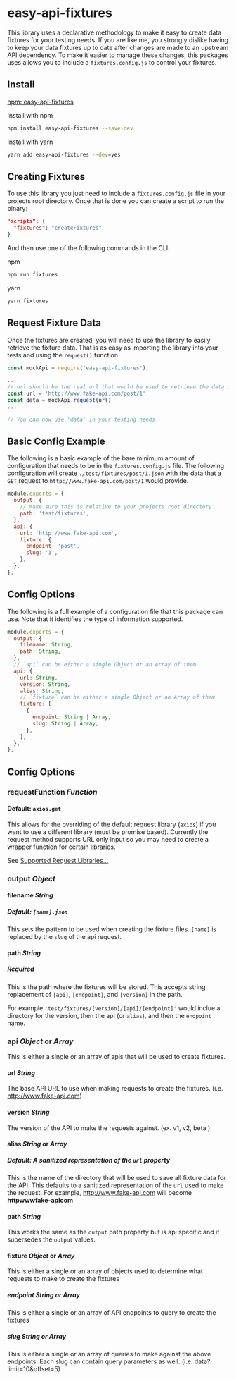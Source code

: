 # easy-api-fixtures

This library uses a declarative methodology to make it easy to create data fixtures for your testing needs. If you are like me, you strongly dislike having to keep your data fixtures up to date after changes are made to an upstream API dependency. To make it easier to manage these changes, this packages uses allows you to include a `fixtures.config.js` to control your fixtures.

## Install

[npm: easy-api-fixtures](https://www.npmjs.com/package/easy-api-fixtures)

Install with npm

```bash
npm install easy-api-fixtures --save-dev
```

Install with yarn

```bash
yarn add easy-api-fixtures --dev=yes
```

## Creating Fixtures

To use this library you just need to include a `fixtures.config.js` file in your projects root directory. Once that is done you can create a script to run the binary:

```json
"scripts": {
  "fixtures": "createFixtures"
}
```

And then use one of the following commands in the CLI:

npm

```bash
npm run fixtures
```

yarn

```bash
yarn fixtures
```

## Request Fixture Data

Once the fixtures are created, you will need to use the library to easily retrieve the fixture data. That is as easy as importing the library into your tests and using the `request()` function.

```javascript
const mockApi = require('easy-api-fixtures');

...
// url should be the real url that would be used to retrieve the data in production
const url = 'http://www.fake-api.com/post/1'
const data = mockApi.request(url)
...

// You can now use 'data' in your testing needs
```

## Basic Config Example

The following is a basic example of the bare minimum amount of configuration that needs to be in the `fixtures.config.js` file. The following configuration will create `./test/fixtures/post/1.json` with the data that a `GET` request to `http://www.fake-api.com/post/1` would provide.

```javascript
module.exports = {
  output: {
    // make sure this is relative to your projects root directory
    path: 'test/fixtures',
  },
  api: {
    url: 'http://www.fake-api.com',
    fixture: {
      endpoint: 'post',
      slug: '1',
    },
  },
};
```

## Config Options

The following is a full example of a configuration file that this package can use. Note that it identifies the type of information supported.

```javascript
module.exports = {
  output: {
    filename: String,
    path: String,
  },
  // `api` can be either a single Object or an Array of them
  api: {
    url: String,
    version: String,
    alias: String,
    // `fixture` can be either a single Object or an Array of them
    fixture: [
      {
        endpoint: String | Array,
        slug: String | Array,
      },
    ],
  },
};
```

## Config Options

### requestFunction _Function_

#### Default: `axios.get`

This allows for the overriding of the default request library (`axios`) if you want to use a different library (must be promise based). Currently the request method supports URL only input so you may need to create a wrapper function for certain libraries.

See [Supported Request Libraries...](./supported-request-libraries.md)


### output _Object_

#### filename _String_

##### Default: `[name].json`

This sets the pattern to be used when creating the fixture files. `[name]` is replaced by the `slug` of the api request.

#### path _String_

##### Required

This is the path where the fixtures will be stored. This accepts string replacement of `[api]`, `[endpoint]`, and `[version]` in the path.

For example `'test/fixtures/[version]/[api]/[endpoint]'` would inclue a directory for the version, then the api (or `alias`), and then the `endpoint` name.

### api _Object_ or _Array_

This is either a single or an array of apis that will be used to create fixtures.

#### url _String_

The base API URL to use when making requests to create the fixtures. (i.e. http://www.fake-api.com)

#### version _String_

The version of the API to make the requests against. (ex. v1, v2, beta )

#### alias _String_ or _Array_

##### Default: _A sanitized representation of the `url` property_

This is the name of the directory that will be used to save all fixture data for the API. This defaults to a sanitized representation of the `url` used to make the request. For example, http://www.fake-api.com will become **httpwwwfake-apicom**

#### path _String_

This works the same as the `output` path property but is api specific and it supersedes the `output` values.

#### fixture _Object_ or _Array_

This is either a single or an array of objects used to determine what requests to make to create the fixtures

##### endpoint _String_ or _Array_

This is either a single or an array of API endpoints to query to create the fixtures

##### slug _String_ or _Array_

This is either a single or an array of queries to make against the above endpoints.  Each slug can contain query parameters as well. (i.e. data?limit=10&offset=5)
